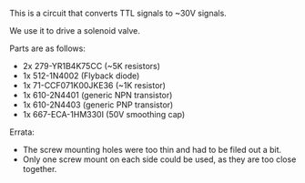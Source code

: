 This is a circuit that converts TTL signals to ~30V signals.

We use it to drive a solenoid valve.

Parts are as follows:

* 2x 279-YR1B4K75CC    (~5K resistors)
* 1x 512-1N4002        (Flyback diode)
* 1x 71-CCF071K00JKE36 (~1K resistor)
* 1x 610-2N4401        (generic NPN transistor)
* 1x 610-2N4403        (generic PNP transistor)
* 1x 667-ECA-1HM330I   (50V smoothing cap)

Errata:

* The screw mounting holes were too thin and had to be filed out a bit.
* Only one screw mount on each side could be used, as they are too close together.
